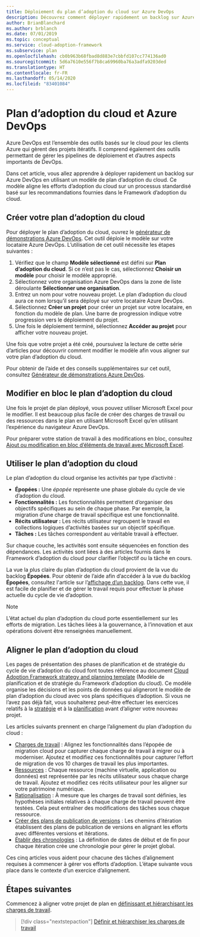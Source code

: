 ```yaml
---
title: Déploiement du plan d’adoption du cloud sur Azure DevOps
description: Découvrez comment déployer rapidement un backlog sur Azure DevOps à l’aide d’un modèle de plan d’adoption du cloud qui aligne les efforts d’adoption du cloud sur un processus standardisé.
author: BrianBlanchard
ms.author: brblanch
ms.date: 07/01/2019
ms.topic: conceptual
ms.service: cloud-adoption-framework
ms.subservice: plan
ms.openlocfilehash: cb0b963b68fbad8d883e7cbbfd107cc774136ad0
ms.sourcegitcommit: 5d6a7610e556f7b8ca69960ba76a3adfa9203ded
ms.translationtype: HT
ms.contentlocale: fr-FR
ms.lasthandoff: 05/14/2020
ms.locfileid: "83401084"
---
```

# <a name="cloud-adoption-plan-and-azure-devops"></a>Plan d’adoption du cloud et Azure DevOps

Azure DevOps est l’ensemble des outils basés sur le cloud pour les clients Azure qui gèrent des projets itératifs. Il comprend également des outils permettant de gérer les pipelines de déploiement et d’autres aspects importants de DevOps.

Dans cet article, vous allez apprendre à déployer rapidement un backlog sur Azure DevOps en utilisant un modèle de plan d’adoption du cloud. Ce modèle aligne les efforts d’adoption du cloud sur un processus standardisé basé sur les recommandations fournies dans le Framework d’adoption du cloud.

## <a name="create-your-cloud-adoption-plan"></a>Créer votre plan d’adoption du cloud

Pour déployer le plan d’adoption du cloud, ouvrez le [générateur de démonstrations Azure DevOps](https://aka.ms/adopt/plan/generator). Cet outil déploie le modèle sur votre locataire Azure DevOps. L’utilisation de cet outil nécessite les étapes suivantes :

1. Vérifiez que le champ **Modèle sélectionné** est défini sur **Plan d’adoption du cloud**. Si ce n’est pas le cas, sélectionnez **Choisir un modèle** pour choisir le modèle approprié.
2. Sélectionnez votre organisation Azure DevOps dans la zone de liste déroulante **Sélectionner une organisation**.
3. Entrez un nom pour votre nouveau projet. Le plan d’adoption du cloud aura ce nom lorsqu’il sera déployé sur votre locataire Azure DevOps.
4. Sélectionnez **Créer un projet** pour créer un projet sur votre locataire, en fonction du modèle de plan. Une barre de progression indique votre progression vers le déploiement du projet.
5. Une fois le déploiement terminé, sélectionnez **Accéder au projet** pour afficher votre nouveau projet.

Une fois que votre projet a été créé, poursuivez la lecture de cette série d’articles pour découvrir comment modifier le modèle afin vous aligner sur votre plan d’adoption du cloud.

Pour obtenir de l’aide et des conseils supplémentaires sur cet outil, consultez [Générateur de démonstrations Azure DevOps](https://docs.microsoft.com/azure/devops/demo-gen).

## <a name="bulk-edit-the-cloud-adoption-plan"></a>Modifier en bloc le plan d’adoption du cloud

Une fois le projet de plan déployé, vous pouvez utiliser Microsoft Excel pour le modifier. Il est beaucoup plus facile de créer des charges de travail ou des ressources dans le plan en utilisant Microsoft Excel qu’en utilisant l’expérience du navigateur Azure DevOps.

Pour préparer votre station de travail à des modifications en bloc, consultez [Ajout ou modification en bloc d’éléments de travail avec Microsoft Excel](https://docs.microsoft.com/azure/devops/boards/backlogs/office/bulk-add-modify-work-items-excel?view=azure-devops).

## <a name="use-the-cloud-adoption-plan"></a>Utiliser le plan d’adoption du cloud

Le plan d’adoption du cloud organise les activités par type d’activité :

- **Épopées :** Une _épopée_ représente une phase globale du cycle de vie d’adoption du cloud.
- **Fonctionnalités :** Les fonctionnalités permettent d’organiser des objectifs spécifiques au sein de chaque phase. Par exemple, la migration d’une charge de travail spécifique est une fonctionnalité.
- **Récits utilisateur :** Les récits utilisateur regroupent le travail en collections logiques d’activités basées sur un objectif spécifique.
- **Tâches :** Les tâches correspondent au véritable travail à effectuer.

Sur chaque couche, les activités sont ensuite séquencées en fonction des dépendances. Les activités sont liées à des articles fournis dans le Framework d’adoption du cloud pour clarifier l’objectif ou la tâche en cours.

La vue la plus claire du plan d’adoption du cloud provient de la vue du backlog **Épopées**. Pour obtenir de l’aide afin d’accéder à la vue du backlog **Épopées**, consultez l'article sur l’[affichage d’un backlog](https://docs.microsoft.com/azure/devops/boards/backlogs/define-features-epics?view=azure-devops#view-a-backlog-or-portfolio-backlog). Dans cette vue, il est facile de planifier et de gérer le travail requis pour effectuer la phase actuelle du cycle de vie d’adoption.

> [!NOTE]
> L’état actuel du plan d’adoption du cloud porte essentiellement sur les efforts de migration. Les tâches liées à la gouvernance, à l’innovation et aux opérations doivent être renseignées manuellement.

## <a name="align-the-cloud-adoption-plan"></a>Aligner le plan d’adoption du cloud

Les pages de présentation des phases de planification et de stratégie du cycle de vie d’adoption du cloud font toutes référence au document [Cloud Adoption Framework strategy and planning template](https://archcenter.blob.core.windows.net/cdn/fusion/readiness/Microsoft-Cloud-Adoption-Framework-Strategy-and-Plan-Template.docx) (Modèle de planification et de stratégie du Framework d’adoption du cloud). Ce modèle organise les décisions et les points de données qui aligneront le modèle de plan d’adoption du cloud avec vos plans spécifiques d’adoption. Si vous ne l’avez pas déjà fait, vous souhaiterez peut-être effectuer les exercices relatifs à la [stratégie](../strategy/index.md) et à la [planification](../plan/index.md) avant d’aligner votre nouveau projet.

Les articles suivants prennent en charge l’alignement du plan d’adoption du cloud :

- [Charges de travail](./workloads.md) : Alignez les fonctionnalités dans l’épopée de migration cloud pour capturer chaque charge de travail à migrer ou à moderniser. Ajoutez et modifiez ces fonctionnalités pour capturer l’effort de migration de vos 10 charges de travail les plus importantes.
- [Ressources](./assets.md) : Chaque ressource (machine virtuelle, application ou données) est représentée par les récits utilisateur sous chaque charge de travail. Ajoutez et modifiez ces récits utilisateur pour les aligner sur votre patrimoine numérique.
- [Rationalisation](./review-rationalization.md) : À mesure que les charges de travail sont définies, les hypothèses initiales relatives à chaque charge de travail peuvent être testées. Cela peut entraîner des modifications des tâches sous chaque ressource.
- [Créer des plans de publication de versions](./iteration-paths.md) : Les chemins d’itération établissent des plans de publication de versions en alignant les efforts avec différentes versions et itérations.
- [Établir des chronologies](./timelines.md) : La définition de dates de début et de fin pour chaque itération crée une chronologie pour gérer le projet global.

Ces cinq articles vous aident pour chacune des tâches d’alignement requises à commencer à gérer vos efforts d’adoption. L’étape suivante vous place dans le contexte d’un exercice d’alignement.

## <a name="next-steps"></a>Étapes suivantes

Commencez à aligner votre projet de plan en [définissant et hiérarchisant les charges de travail](./workloads.md).

> [!div class="nextstepaction"]
> [Définir et hiérarchiser les charges de travail](./workloads.md)
